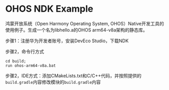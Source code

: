 # OHOS NDK Example

鸿蒙开放系统（Open Harmony Operating System, OHOS）Native开发工具的使用例子。生成一个名为libhello.a的OHOS arm64-v8a架构的静态库。


步骤1：注册华为开发者账号，安装DevEco Studio，下载NDK


步骤2，命令行方式
```batch
cd build; 
run ohos-arm64-v8a.bat
```

步骤2，IDE方式：添加CMakeLists.txt和C/C++代码，并按照提供的`build.gradle`内容修改模块的`build.gradle`内容


